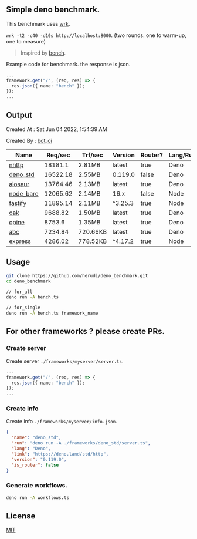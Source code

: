 ## Simple deno benchmark.
This benchmark uses [wrk](https://github.com/wg/wrk).

`wrk -t2 -c40 -d10s http://localhost:8000`. (two rounds. one to warm-up, one to measure)

> Inspired by [bench](https://github.com/denosaurs/bench).

Example code for benchmark. the response is json.
```ts
...
framework.get("/", (req, res) => {
  res.json({ name: "bench" });
});
...
```

## Output
Created At : Sat Jun 04 2022, 1:54:39 AM

Created By : [bot_ci](https://github.com/herudi/deno_benchmarks/commits?author=github-actions%5Bbot%5D)

|Name|Req/sec|Trf/sec|Version|Router?|Lang/Runtime|
|----|----|----|----|----|----|
|[nhttp](https://github.com/nhttp/nhttp)|18181.1|2.81MB|latest|true|Deno|
|[deno_std](https://deno.land/std/http)|16522.18|2.55MB|0.119.0|false|Deno|
|[alosaur](https://github.com/alosaur/alosaur)|13764.46|2.13MB|latest|true|Deno|
|[node_bare](https://nodejs.org)|12065.62|2.14MB|16.x|false|Node|
|[fastify](https://github.com/fastify/fastify)|11895.14|2.11MB|^3.25.3|true|Node|
|[oak](https://github.com/oakserver/oak)|9688.82|1.50MB|latest|true|Deno|
|[opine](https://github.com/cmorten/opine)|8753.6|1.35MB|latest|true|Deno|
|[abc](https://deno.land/x/abc)|7234.84|720.66KB|latest|true|Deno|
|[express](https://github.com/expressjs/express)|4286.02|778.52KB|^4.17.2|true|Node|


## Usage
```bash
git clone https://github.com/herudi/deno_benchmark.git
cd deno_benchmark

// for_all
deno run -A bench.ts

// for_single
deno run -A bench.ts framework_name
```
## For other frameworks ? please create PRs.
### Create server
Create server `./frameworks/myserver/server.ts`.
```ts
...
framework.get("/", (req, res) => {
  res.json({ name: "bench" });
});
...
```
### Create info
Create info `./frameworks/myserver/info.json`.
```json
{
  "name": "deno_std",
  "run": "deno run -A ./frameworks/deno_std/server.ts",
  "lang": "Deno",
  "link": "https://deno.land/std/http",
  "version": "0.119.0",
  "is_router": false
}
```
### Generate workflows.
```bash
deno run -A workflows.ts
```
## License

[MIT](LICENSE)

